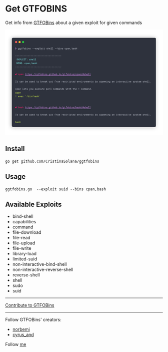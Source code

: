 # Get GTFOBINS
Get info from [GTFOBins](https://gtfobins.github.io/) about a given exploit for given commands

![Image of GGTFOBINS](ggtfobins-screenshot.jpg)

## Install
`go get github.com/CristinaSolana/ggtfobins`

## Usage
`ggtfobins.go  --exploit suid --bins cpan,bash`

## Available Exploits
- bind-shell
- capabilities
- command
- file-download
- file-read
- file-upload
- file-write
- library-load
- limited-suid
- non-interactive-bind-shell
- non-interactive-reverse-shell
- reverse-shell
- shell
- sudo
- suid

---

[Contribute to GTFOBins](https://gtfobins.github.io/contribute/)

---

Follow GTFOBins' creators:
- [norbemi](https://twitter.com/norbemi)
- [cyrus_and](https://twitter.com/cyrus_and)

Follow [me](https://twitter.com/nightshiftc)
